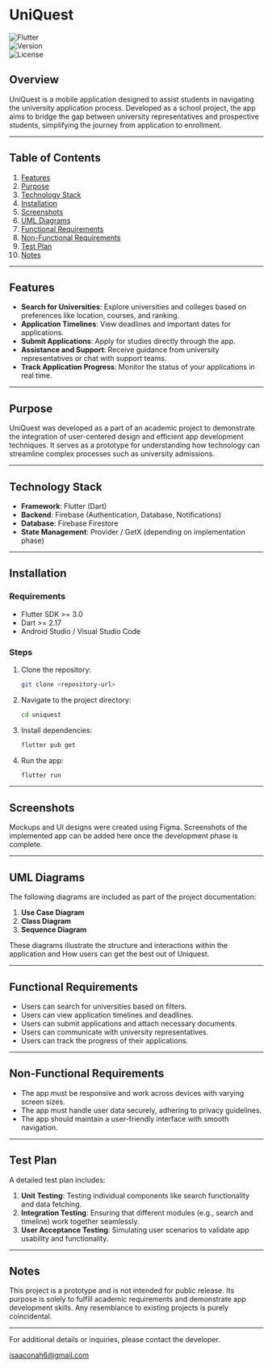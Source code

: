 
# **UniQuest**

![Flutter](https://img.shields.io/badge/Flutter-Framework-blue)  
![Version](https://img.shields.io/badge/version-1.0.0-brightgreen)  
![License](https://img.shields.io/badge/license-Academic-blue)

## **Overview**
UniQuest is a mobile application designed to assist students in navigating the university application process. Developed as a school project, the app aims to bridge the gap between university representatives and prospective students, simplifying the journey from application to enrollment.

---

## **Table of Contents**
1. [Features](#features)
2. [Purpose](#purpose)
3. [Technology Stack](#technology-stack)
4. [Installation](#installation)
5. [Screenshots](#screenshots)
6. [UML Diagrams](#uml-diagrams)
7. [Functional Requirements](#functional-requirements)
8. [Non-Functional Requirements](#non-functional-requirements)
9. [Test Plan](#test-plan)
10. [Notes](#notes)

---

## **Features**
- **Search for Universities**: Explore universities and colleges based on preferences like location, courses, and ranking.
- **Application Timelines**: View deadlines and important dates for applications.
- **Submit Applications**: Apply for studies directly through the app.
- **Assistance and Support**: Receive guidance from university representatives or chat with support teams.
- **Track Application Progress**: Monitor the status of your applications in real time.

---

## **Purpose**
UniQuest was developed as a part of an academic project to demonstrate the integration of user-centered design and efficient app development techniques. It serves as a prototype for understanding how technology can streamline complex processes such as university admissions.

---

## **Technology Stack**
- **Framework**: Flutter (Dart)
- **Backend**: Firebase (Authentication, Database, Notifications)
- **Database**: Firebase Firestore
- **State Management**: Provider / GetX (depending on implementation phase)

---

## **Installation**

### **Requirements**
- Flutter SDK >= 3.0
- Dart >= 2.17
- Android Studio / Visual Studio Code

### **Steps**
1. Clone the repository:
   ```bash  
   git clone <repository-url>  
   ```  
2. Navigate to the project directory:
   ```bash  
   cd uniquest  
   ```  
3. Install dependencies:
   ```bash  
   flutter pub get  
   ```  
4. Run the app:
   ```bash  
   flutter run  
   ```  

---

## **Screenshots**
Mockups and UI designs were created using Figma. Screenshots of the implemented app can be added here once the development phase is complete.

---

## **UML Diagrams**
The following diagrams are included as part of the project documentation:

1. **Use Case Diagram**
2. **Class Diagram**
3. **Sequence Diagram**

These diagrams illustrate the structure and interactions within the application and How users can get the best out of Uniquest.

---

## **Functional Requirements**
- Users can search for universities based on filters.
- Users can view application timelines and deadlines.
- Users can submit applications and attach necessary documents.
- Users can communicate with university representatives.
- Users can track the progress of their applications.

---

## **Non-Functional Requirements**
- The app must be responsive and work across devices with varying screen sizes.
- The app must handle user data securely, adhering to privacy guidelines.
- The app should maintain a user-friendly interface with smooth navigation.

---

## **Test Plan**
A detailed test plan includes:

1. **Unit Testing**: Testing individual components like search functionality and data fetching.
2. **Integration Testing**: Ensuring that different modules (e.g., search and timeline) work together seamlessly.
3. **User Acceptance Testing**: Simulating user scenarios to validate app usability and functionality.

---

## **Notes**
This project is a prototype and is not intended for public release. Its purpose is solely to fulfill academic requirements and demonstrate app development skills. Any resemblance to existing projects is purely coincidental.

---

For additional details or inquiries, please contact the developer.

[isaaconah6@gmail.com](mailto:isaaconah6@gmail.com)